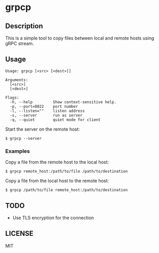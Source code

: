 # grpcp

## Description

This is a simple tool to copy files between local and remote hosts using gRPC stream.

## Usage

```
Usage: grpcp [<src> [<dest>]]

Arguments:
  [<src>]
  [<dest>]

Flags:
  -h, --help         Show context-sensitive help.
  -p, --port=8022    port number
  -l, --listen=""    listen address
  -s, --server       run as server
  -q, --quiet        quiet mode for client
```

Start the server on the remote host:
```console
$ grpcp --server
```

### Examples

Copy a file from the remote host to the local host:
```console
$ grpcp remote_host:/path/to/file /path/to/destination
```

Copy a file from the local host to the remote host:
```console
$ grpcp /path/to/file remote_host:/path/to/destination
```

## TODO

- Use TLS encryption for the connection

## LICENSE

MIT
